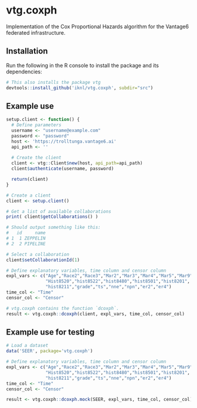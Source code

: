 # vtg.coxph
Implementation of the Cox Proportional Hazards algorithm for the Vantage6 federated infrastructure.

## Installation
Run the following in the R console to install the package and its dependencies:
```R
# This also installs the package vtg
devtools::install_github('iknl/vtg.coxph', subdir="src")
```

## Example use
```R
setup.client <- function() {
  # Define parameters
  username <- "username@example.com"
  password <- "password"
  host <- 'https://trolltunga.vantage6.ai'
  api_path <- ''
  
  # Create the client
  client <- vtg::Client$new(host, api_path=api_path)
  client$authenticate(username, password)

  return(client)
}

# Create a client
client <- setup.client()

# Get a list of available collaborations
print( client$getCollaborations() )

# Should output something like this:
#   id     name
# 1  1 ZEPPELIN
# 2  2 PIPELINE

# Select a collaboration
client$setCollaborationId(1)

# Define explanatory variables, time column and censor column
expl_vars <- c("Age","Race2","Race3","Mar2","Mar3","Mar4","Mar5","Mar9",
               "Hist8520","hist8522","hist8480","hist8501","hist8201",
               "hist8211","grade","ts","nne","npn","er2","er4")
time_col <- "Time"
censor_col <- "Censor"

# vtg.coxph contains the function `dcoxph`.
result <- vtg.coxph::dcoxph(client, expl_vars, time_col, censor_col)
```

## Example use for testing
```R
# Load a dataset
data('SEER', package='vtg.coxph')

# Define explanatory variables, time column and censor column
expl_vars <- c("Age","Race2","Race3","Mar2","Mar3","Mar4","Mar5","Mar9",
               "Hist8520","hist8522","hist8480","hist8501","hist8201",
               "hist8211","grade","ts","nne","npn","er2","er4")
time_col <- "Time"
censor_col <- "Censor"

result <- vtg.coxph::dcoxph.mock(SEER, expl_vars, time_col, censor_col)
```
